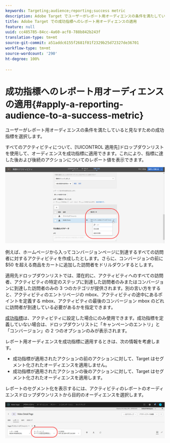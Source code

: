 ```yaml
---
keywords: Targeting;audience;reporting;success metric
description: Adobe Target でユーザーがレポート用オーディエンスの条件を満たしていると見なすための成功指標を選択します。
title: Adobe Target での成功指標へのレポート用オーディエンスの適用
feature: null
uuid: cc485785-84cc-4a60-acf8-788b842b243f
translation-type: tm+mt
source-git-commit: a51addc6155f2681f01f2329b25d72327de36701
workflow-type: tm+mt
source-wordcount: '290'
ht-degree: 100%

---
```



# 成功指標へのレポート用オーディエンスの適用{#apply-a-reporting-audience-to-a-success-metric}

ユーザーがレポート用オーディエンスの条件を満たしていると見なすための成功指標を選択します。

すべてのアクティビティについて、[!UICONTROL 適用先]ドロップダウンリストを使用して、オーディエンスを成功指標に適用できます。これにより、指標に達した後および後続のアクションについてのレポート値を表示できます。

![](assets/success_metric.png)

例えば、ホームページから入ってコンバージョンページに到達するすべての訪問者に対するアクティビティを作成したとします。さらに、コンバージョンの前に $50 を超える商品をカートに追加した訪問者をドリルダウンするとします。

適用先ドロップダウンリストでは、潜在的に、アクティビティへのすべての訪問者、アクティビティの特定のステップに到達した訪問者のみまたはコンバージョンに到達した訪問者のみの 3 つのカテゴリが提供されます。別の言い方をすると、アクティビティのエントリページの mbox、アクティビティの途中にあるポイントを定義する mbox、アクティビティの最後のコンバージョン mbox のどれに訪問者が到達している必要があるかを指定できます。

[成功指標](../c-activities/r-success-metrics/success-metrics.md#reference_D011575C85DA48E989A244593D9B9924)は、アクティビティに設定した場合にのみ使用できます。成功指標を定義していない場合は、ドロップダウンリストに「キャンペーンのエントリ」と「コンバージョン」の 2 つのオプションのみが表示されます。

レポート用オーディエンスを成功指標に適用するときは、次の情報を考慮します。

* 成功指標が適用されたアクションの前のアクションに対して、Target はセグメント化されたオーディエンスを適用しません。
* 成功指標が適用されたアクションの後のアクションに対して、Target はセグメント化されたオーディエンスを適用します。

レポートのセグメント化を表示するには、アクティビティのレポートのオーディエンスドロップダウンリストから目的のオーディエンスを選択します。

![](assets/reporting_audience_dropdown.png)


